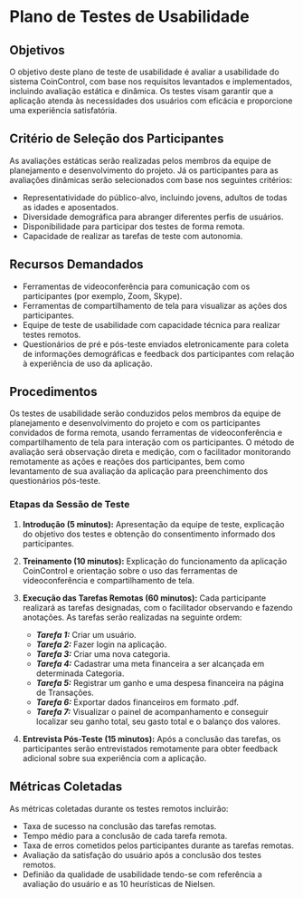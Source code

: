 # Plano de Testes de Usabilidade

## Objetivos
O objetivo deste plano de teste de usabilidade é avaliar a usabilidade do sistema CoinControl, com base nos requisitos levantados e implementados, incluindo avaliação estática e dinâmica. Os testes visam garantir que a aplicação atenda às necessidades dos usuários com eficácia e proporcione uma experiência satisfatória.

## Critério de Seleção dos Participantes
As avaliações estáticas serão realizadas pelos membros da equipe de planejamento e desenvolvimento do projeto.
Já os participantes para as avaliações dinâmicas serão selecionados com base nos seguintes critérios:

- Representatividade do público-alvo, incluindo jovens, adultos de todas as idades e aposentados.
- Diversidade demográfica para abranger diferentes perfis de usuários.
- Disponibilidade para participar dos testes de forma remota.
- Capacidade de realizar as tarefas de teste com autonomia.

## Recursos Demandados

- Ferramentas de videoconferência para comunicação com os participantes (por exemplo, Zoom, Skype).
- Ferramentas de compartilhamento de tela para visualizar as ações dos participantes.
- Equipe de teste de usabilidade com capacidade técnica para realizar testes remotos.
- Questionários de pré e pós-teste enviados eletronicamente para coleta de informações demográficas e feedback dos participantes com relação à experiência de uso da aplicação.

## Procedimentos
Os testes de usabilidade serão conduzidos pelos membros da equipe de planejamento e desenvolvimento do projeto e com os participantes convidados de forma remota, usando ferramentas de videoconferência e compartilhamento de tela para interação com os participantes. O método de avaliação será observação direta e medição, com o facilitador monitorando remotamente as ações e reações dos participantes, bem como levantamento de sua avaliação da aplicação para preenchimento dos questionários pós-teste.

### Etapas da Sessão de Teste

1. **Introdução (5 minutos):** Apresentação da equipe de teste, explicação do objetivo dos testes e obtenção do consentimento informado dos participantes.
2. **Treinamento (10 minutos):** Explicação do funcionamento da aplicação CoinControl e orientação sobre o uso das ferramentas de videoconferência e compartilhamento de tela.
3. **Execução das Tarefas Remotas (60 minutos):** Cada participante realizará as tarefas designadas, com o facilitador observando e fazendo anotações. As tarefas serão realizadas na seguinte ordem:

   - ***Tarefa 1:*** Criar um usuário.
   - ***Tarefa 2:*** Fazer login na aplicação.
   - ***Tarefa 3:*** Criar uma nova categoria.
   - ***Tarefa 4:*** Cadastrar uma meta financeira a ser alcançada em determinada Categoria.
   - ***Tarefa 5:*** Registrar um ganho e uma despesa financeira na página de Transações.
   - ***Tarefa 6:*** Exportar dados financeiros em formato .pdf.
   - ***Tarefa 7:*** Visualizar o painel de acompanhamento e conseguir localizar seu ganho total, seu gasto total e o balanço dos valores.

4. **Entrevista Pós-Teste (15 minutos):** Após a conclusão das tarefas, os participantes serão entrevistados remotamente para obter feedback adicional sobre sua experiência com a aplicação.

## Métricas Coletadas
As métricas coletadas durante os testes remotos incluirão:

- Taxa de sucesso na conclusão das tarefas remotas.
- Tempo médio para a conclusão de cada tarefa remota.
- Taxa de erros cometidos pelos participantes durante as tarefas remotas.
- Avaliação da satisfação do usuário após a conclusão dos testes remotos.
- Definião da qualidade de usabilidade tendo-se com referência a avaliação do usuário e as 10 heurísticas de Nielsen.
